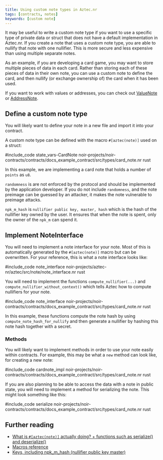 ```yaml
---
title: Using custom note types in Aztec.nr
tags: [contracts, notes]
keywords: [custom note]
---
```


It may be useful to write a custom note type if you want to use a specific type of private data or struct that does not have a default implementation in Aztec.nr. If you create a note that uses a custom note type, you are able to nullify that note with one nullifier. This is more secure and less expensive than using multiple separate notes.

As an example, if you are developing a card game, you may want to store multiple pieces of data in each card. Rather than storing each of these pieces of data in their own note, you can use a custom note to define the card, and then nullify (or exchange ownership of) the card when it has been used. 

If you want to work with values or addresses, you can check out [ValueNote](./value_note.md) or [AddressNote](./address_note.md). 

## Define a custom note type

You will likely want to define your note in a new file and import it into your contract.

A custom note type can be defined with the macro `#[aztec(note)]` used on a struct:

#include_code state_vars-CardNote noir-projects/noir-contracts/contracts/docs_example_contract/src/types/card_note.nr rust

In this example, we are implementing a card note that holds a number of `points` as `u8`.

`randomness` is are not enforced by the protocol and should be implemented by the application developer. If you do not include `randomness`, and the note preimage can be guessed by an attacker, it makes the note vulnerable to preimage attacks. 

`npk_m_hash` is `nullifier public key, master, hash` which is the hash of the nullifier key owned by the user. It ensures that when the note is spent, only the owner of the `npk_m` can spend it.

## Implement NoteInterface

You will need to implement a note interface for your note. Most of this is automatically generated by the `#[aztec(note)]` macro but can be overwritten. For your reference, this is what a note interface looks like:

#include_code note_interface noir-projects/aztec-nr/aztec/src/note/note_interface.nr rust

You will need to implement the functions `compute_nullifier(...)` and `compute_nullifier_without_context()` which tells Aztec how to compute nullifiers for your note.

#include_code note_interface noir-projects/noir-contracts/contracts/docs_example_contract/src/types/card_note.nr rust
 
In this example, these functions compute the note hash by using `compute_note_hash_for_nullify` and then generate a nullifier by hashing this note hash together with a secret.

### Methods

You will likely want to implement methods in order to use your note easily within contracts. For example, this may be what a `new` method can look like, for creating a new note:

#include_code cardnote_impl noir-projects/noir-contracts/contracts/docs_example_contract/src/types/card_note.nr rust

If you are also planning to be able to access the data with a note in public state, you will need to implement a method for serializing the note. This might look something like this:

#include_code serialize noir-projects/noir-contracts/contracts/docs_example_contract/src/types/card_note.nr rust

## Further reading

- [What is `#[aztec(note)]` actually doing? + functions such as serialize() and deserialize()](../../../../../aztec/smart_contracts/functions/inner_workings.md#custom-notes-aztecnote)
- [Macros reference](../../../../../reference/developer_references/smart_contract_reference/macros.md)
- [Keys, including npk_m_hash (nullifier public key master)](../../../../../aztec/concepts/accounts/keys.md)
